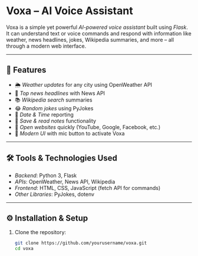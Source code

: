 # Voxa – AI Voice Assistant

Voxa is a simple yet powerful *AI-powered voice assistant* built using *Flask*.  
It can understand text or voice commands and respond with information like weather, news headlines, jokes, Wikipedia summaries, and more – all through a modern web interface.

---

## 🚀 Features
- 🌦 *Weather updates* for any city using OpenWeather API  
- 📰 *Top news headlines* with News API  
- 📚 *Wikipedia search* summaries  
- 😂 *Random jokes* using PyJokes  
- 📅 *Date & Time* reporting  
- 📝 *Save & read notes* functionality  
- 🔗 *Open websites* quickly (YouTube, Google, Facebook, etc.)  
- 🎨 *Modern UI* with mic button to activate Voxa  

---

## 🛠 Tools & Technologies Used
- *Backend*: Python 3, Flask  
- *APIs*: OpenWeather, News API, Wikipedia  
- *Frontend*: HTML, CSS, JavaScript (fetch API for commands)  
- *Other Libraries*: PyJokes, dotenv  

---

## ⚙ Installation & Setup
1. Clone the repository:
   ```bash
   git clone https://github.com/yourusername/voxa.git
   cd voxa
